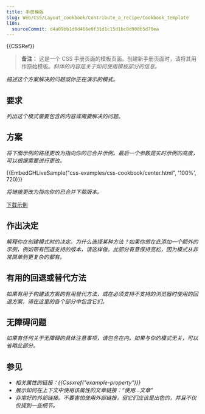 ```yaml
---
title: 手册模版
slug: Web/CSS/Layout_cookbook/Contribute_a_recipe/Cookbook_template
l10n:
  sourceCommit: d4a09bb1d0d466e0f31d1c15d1bc0d908b5d70ea
---
```


{{CSSRef}}

> **备注：** 这是一个 CSS 手册页面的模板页面。创建新手册页面时，请将其用作原始模板。_斜体的内容是关于如何使用模板部分的信息。_

_描述这个方案解决的问题或你正在演示的模式。_

## 要求

_列出这个模式需要包含的内容或需要解决的问题。_

## 方案

_将下面示例的路径更改为指向你的已合并示例。最后一个参数是实时示例的高度，可以根据需要进行更改。_

{{EmbedGHLiveSample("css-examples/css-cookbook/center.html", '100%', 720)}}

_将链接更改为指向你的已合并下载版本。_

[下载示例](https://github.com/mdn/css-examples/blob/main/css-cookbook/center--download.html)

## 作出决定

_解释你在创建模式时的决定。为什么选择某种方法？如果你想在此添加一个额外的示例，例如带有回退支持的版本，请这样做。此部分有意保持宽松，因为模式从非常简单到更复杂的都有。_

## 有用的回退或替代方法

_如果有用于构建该方案的有用替代方法，或在必须支持不支持的浏览器时使用的回退方案，请在这里的各个部分中包含它们。_

## 无障碍问题

_如果有任何关于无障碍的具体注意事项，请包含在内。如果与你的模式无关，可以省略此部分。_

## 参见

- _相关属性的链接：{{Cssxref("example-property")}}_
- _展示如何在上下文中使用该属性的文章链接：“使用...文章”_
- _非常好的外部链接。不要害怕使用外部链接，但它们应该是出色的，并且不仅仅提到一些细节。_
